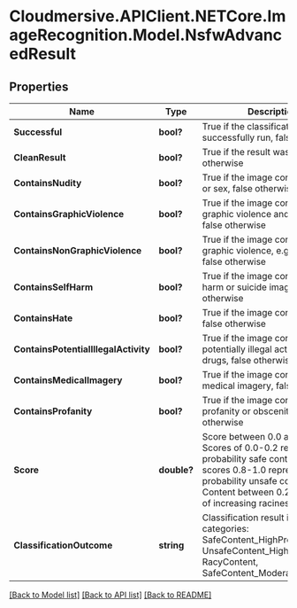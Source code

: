 # Cloudmersive.APIClient.NETCore.ImageRecognition.Model.NsfwAdvancedResult
## Properties

Name | Type | Description | Notes
------------ | ------------- | ------------- | -------------
**Successful** | **bool?** | True if the classification was successfully run, false otherwise | [optional] 
**CleanResult** | **bool?** | True if the result was clean, false otherwise | [optional] 
**ContainsNudity** | **bool?** | True if the image contains nudity or sex, false otherwise | [optional] 
**ContainsGraphicViolence** | **bool?** | True if the image contains graphic violence and/or gore, false otherwise | [optional] 
**ContainsNonGraphicViolence** | **bool?** | True if the image contains non-graphic violence, e.g. weapons, false otherwise | [optional] 
**ContainsSelfHarm** | **bool?** | True if the image contains self-harm or suicide imagery, false otherwise | [optional] 
**ContainsHate** | **bool?** | True if the image contains hate, false otherwise | [optional] 
**ContainsPotentialIllegalActivity** | **bool?** | True if the image contains potentially illegal activity such as drugs, false otherwise | [optional] 
**ContainsMedicalImagery** | **bool?** | True if the image contains medical imagery, false otherwise | [optional] 
**ContainsProfanity** | **bool?** | True if the image contains profanity or obscenities, false otherwise | [optional] 
**Score** | **double?** | Score between 0.0 and 1.0.  Scores of 0.0-0.2 represent high probability safe content, while scores 0.8-1.0 represent high probability unsafe content.  Content between 0.2 and 0.8 is of increasing raciness. | [optional] 
**ClassificationOutcome** | **string** | Classification result into four categories: SafeContent_HighProbability, UnsafeContent_HighProbability, RacyContent, SafeContent_ModerateProbability | [optional] 

[[Back to Model list]](../README.md#documentation-for-models) [[Back to API list]](../README.md#documentation-for-api-endpoints) [[Back to README]](../README.md)

